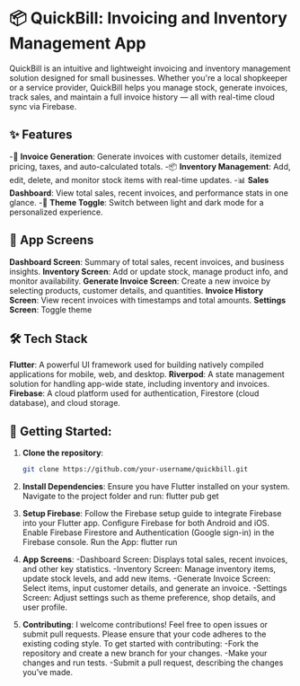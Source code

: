 # 📦 **QuickBill: Invoicing and Inventory Management App**

QuickBill is an intuitive and lightweight invoicing and inventory management solution designed for small businesses. Whether you're a local shopkeeper or a service provider, QuickBill helps you manage stock, generate invoices, track sales, and maintain a full invoice history — all with real-time cloud sync via Firebase.

## ✨ **Features**

-🧾 **Invoice Generation**:
Generate invoices with customer details, itemized pricing, taxes, and auto-calculated totals.
-📦 **Inventory Management**:
Add, edit, delete, and monitor stock items with real-time updates.
-📊 **Sales Dashboard**:
View total sales, recent invoices, and performance stats in one glance.
-🌙 **Theme Toggle**:
Switch between light and dark mode for a personalized experience.

## 📱 **App Screens**

**Dashboard Screen**:
Summary of total sales, recent invoices, and business insights.
**Inventory Screen**:
Add or update stock, manage product info, and monitor availability.
**Generate Invoice Screen**:
Create a new invoice by selecting products, customer details, and quantities.
**Invoice History Screen**:
View recent invoices with timestamps and total amounts.
**Settings Screen**:
Toggle theme

## 🛠️ **Tech Stack**

**Flutter**: A powerful UI framework used for building natively compiled applications for mobile, web, and desktop.
**Riverpod**: A state management solution for handling app-wide state, including inventory and invoices.
**Firebase**: A cloud platform used for authentication, Firestore (cloud database), and cloud storage.

## 🚀 **Getting Started**:

1. **Clone the repository**:
   ```bash
   git clone https://github.com/your-username/quickbill.git


2. **Install Dependencies**:
    Ensure you have Flutter installed on your system.
    Navigate to the project folder and run:
    flutter pub get

3. **Setup Firebase**:
    Follow the Firebase setup guide to integrate Firebase into your Flutter app.
    Configure Firebase for both Android and iOS.
    Enable Firebase Firestore and Authentication (Google sign-in) in the Firebase console.
    Run the App:
    flutter run

4. **App Screens**:
    -Dashboard Screen: Displays total sales, recent invoices, and other key statistics.
    -Inventory Screen: Manage inventory items, update stock levels, and add new items.
    -Generate Invoice Screen: Select items, input customer details, and generate an invoice.
    -Settings Screen: Adjust settings such as theme preference, shop details, and user profile.

5. **Contributing**:
    I welcome contributions! Feel free to open issues or submit pull requests. Please ensure that your code adheres to the existing coding style.
    To get started with contributing:
    -Fork the repository and create a new branch for your changes.
    -Make your changes and run tests.
    -Submit a pull request, describing the changes you’ve made.